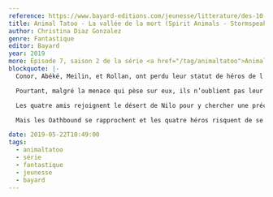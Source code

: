 ```yaml
---
reference: https://www.bayard-editions.com/jeunesse/litterature/des-10-ans/la-vallee-de-la-mort
title: Animal Tatoo - La vallée de la mort (Spirit Animals - Stormspeaker)
author: Christina Diaz Gonzalez
genre: Fantastique
editor: Bayard
year: 2019
more: Épisode 7, saison 2 de la série <a href="/tag/animaltatoo">Animal Tatoo</a>
blockquote: |-
  Conor, Abéké, Meilin, et Rollan, ont perdu leur statut de héros de l’Erdas. Condamnés pour un crime qu’ils n’ont pas commis, bannis et poursuivis, ils sont contraints de fuir pour échapper aux troupes de mercenaires sans pitié, les Oathbound, protecteurs des leaders de l’Erdas

  Pourtant, malgré la menace qui pèse sur eux, ils n’oublient pas leur rôle de protecteurs de l’Erdas

  Les quatre amis rejoignent le désert de Nilo pour y chercher une précieuse relique qui serait reliée à l’histoire de leur Royaume et pourrait leur donner la clé de leur survie. Aux confins de cette vallée isolée, ils découvrent une immense librairie dont le secret est bien gardé. Mais ce lieu sacré n’abrite pas que d’anciens volumes et des parchemins anciens. Les gardiens de ce temple ne sont autres que Takoda et Xanthe, accompagnés de Kovo, le grand traître

  Mais les Oathbound se rapprochent et les quatre héros risquent de se retrouver pris au piège…

date: 2019-05-22T10:49:00
tags:
  - animaltatoo
  - série
  - fantastique
  - jeunesse
  - bayard
---
```

